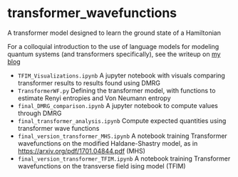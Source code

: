 # transformer_wavefunctions

A transformer model designed to learn the ground state of a Hamiltonian

For a colloquial introduction to the use of language models for modeling quantum systems (and transformers specifically), see the writeup on 
[my blog](https://durrcommasteven.github.io/blog/transformer-quantum-states/)

 - `TFIM_Visualizations.ipynb` A jupyter notebook with visuals comparing transformer results to results found using DMRG
 - `TransformerWF.py` Defining the transformer model, with functions to estimate Renyi entropies and Von Neumann entropy
 - `final_DMRG_comparison.ipynb` A jupyter notebook to compute values through DMRG
 - `final_transformer_analysis.ipynb` Compute expected quantities using transformer wave functions
 - `final_version_transformer_MHS.ipynb` A notebook training Transformer wavefunctions on the modified Haldane-Shastry model,
    as in https://arxiv.org/pdf/1701.04844.pdf (MHS)
 - `final_version_transformer_TFIM.ipynb` A notebook training Transformer wavefunctions on the transverse field ising model (TFIM)
 
 
